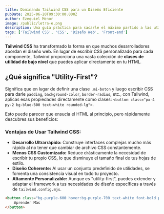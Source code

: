 ```yaml
---
title: Dominando Tailwind CSS para un Diseño Eficiente
pubDate: 2025-06-20T09:30:00.000Z
author: Ezequiel Menor
image: /public/letra-e.png
description: Una guía práctica para sacarle el máximo partido a las utilidades de Tailwind CSS.
tags: ['Tailwind CSS', 'CSS', 'Diseño Web', 'Front-end']
---
```


**Tailwind CSS** ha transformado la forma en que muchos desarrolladores abordan el diseño web. En lugar de escribir CSS personalizado para cada componente, Tailwind proporciona una vasta colección de **clases de utilidad de bajo nivel** que puedes aplicar directamente en tu HTML.

## ¿Qué significa "Utility-First"?

Significa que en lugar de definir una clase `.mi-boton` y luego escribir CSS para darle `padding`, `background-color`, `border-radius`, etc., con Tailwind, aplicas esas propiedades directamente como clases: `<button class="px-4 py-2 bg-blue-500 text-white rounded-lg">`.

Esto puede parecer que ensucia el HTML al principio, pero rápidamente descubres sus beneficios:

### Ventajas de Usar Tailwind CSS:

- **Desarrollo Ultrarrápido:** Construye interfaces complejas mucho más rápido al no tener que cambiar de archivo CSS constantemente.
- **Menos CSS Customizado:** Reduce drásticamente la necesidad de escribir tu propio CSS, lo que disminuye el tamaño final de tus hojas de estilo.
- **Diseño Coherente:** Al usar un conjunto predefinido de utilidades, se fomenta una consistencia visual en todo tu proyecto.
- **Altamente Personalizable:** Aunque es "utility-first", puedes extender y adaptar el framework a tus necesidades de diseño específicas a través de `tailwind.config.mjs`.

```html
<button class="bg-purple-600 hover:bg-purple-700 text-white font-bold py-2 px-4 rounded-xl shadow-lg transition-all duration-300">
	Aprender Más
</button>
```
